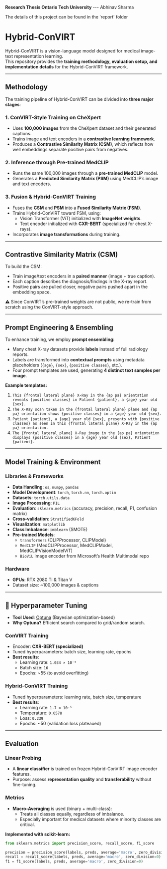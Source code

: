 **Research Thesis Ontario Tech University** --- Abhinav Sharma 

The details of this project can be found in the 'report' folder

# Hybrid-ConVIRT

Hybrid-ConVIRT is a vision-language model designed for medical image-text representation learning.  
This repository provides the **training methodology, evaluation setup, and implementation details** for the Hybrid-ConVIRT framework.

---

##  Methodology

The training pipeline of Hybrid-ConVIRT can be divided into **three major stages**:

### 1. ConVIRT-Style Training on CheXpert
- Uses **100,000 images** from the CheXpert dataset and their generated captions.
- Trains image and text encoders in a **contrastive learning framework**.
- Produces a **Contrastive Similarity Matrix (CSM)**, which reflects how well embeddings separate positive pairs from negatives.

### 2. Inference through Pre-trained MedCLIP
- Runs the same 100,000 images through a **pre-trained MedCLIP** model.
- Generates a **Predicted Similarity Matrix (PSM)** using MedCLIP’s image and text encoders.

### 3. Fusion & Hybrid-ConVIRT Training
- Fuses the **CSM** and **PSM** into a **Fused Similarity Matrix (FSM)**.
- Trains Hybrid-ConVIRT toward FSM, using:
  - Vision Transformer (ViT) initialized with **ImageNet weights**.
  - Text encoder initialized with **CXR-BERT** (specialized for chest X-rays).
- Incorporates **image transformations** during training.

---

##  Contrastive Similarity Matrix (CSM)

To build the CSM:
- Train image/text encoders in a **paired manner** (image + true caption).
- Each caption describes the diagnosis/findings in the X-ray report.
- Positive pairs are pulled closer, negative pairs pushed apart in the embedding space.

⚠️ Since ConVIRT’s pre-trained weights are not public, we re-train from scratch using the ConVIRT-style approach.

---

## Prompt Engineering & Ensembling

To enhance training, we employ **prompt ensembling**:
- Many chest X-ray datasets provide **labels** instead of full radiology reports.
- Labels are transformed into **contextual prompts** using metadata placeholders (`{age}`, `{sex}`, `{positive classes}`, etc.).
- Four prompt templates are used, generating **4 distinct text samples per image**.

**Example templates:**

1. `This {frontal lateral plane} X-Ray in the {ap pa} orientation reveals {positive classes} in Patient {patient}, a {age} year old {sex}.`
2. `The X-Ray scan taken in the {frontal lateral plane} plane and {ap pa} orientation shows {positive classes} in a {age} year old {sex}.`
3. `Patient {patient}, a {age} year old {sex}, presents with {positive classes} as seen in this {frontal lateral plane} X-Ray in the {ap pa} orientation.`
4. `The {frontal lateral plane} X-Ray image in the {ap pa} orientation displays {positive classes} in a {age} year old {sex}, Patient {patient}.`

---

##  Model Training & Environment

### Libraries & Frameworks
- **Data Handling**: `os`, `numpy`, `pandas`
- **Model Development**: `torch`, `torch.nn`, `torch.optim`
- **Datasets**: `torch.utils.data`
- **Image Processing**: `PIL`
- **Evaluation**: `sklearn.metrics` (accuracy, precision, recall, F1, confusion matrix)
- **Cross-validation**: `StratifiedKFold`
- **Visualization**: `matplotlib`
- **Class Imbalance**: `imblearn` (SMOTE)
- **Pre-trained Models**:
  - `transformers` (CLIPProcessor, CLIPModel)
  - `MedCLIP` (MedCLIPProcessor, MedCLIPModel, MedCLIPVisionModelViT)
  - `BioViL` image encoder from Microsoft’s Health Multimodal repo

### Hardware
- **GPUs**: RTX 2080 Ti & Titan V
- Dataset size: ~100,000 images & captions

---

## 🔧 Hyperparameter Tuning

- **Tool Used**: [Optuna](https://optuna.org/) (Bayesian optimization-based)
- **Why Optuna?** Efficient search compared to grid/random search.

### ConVIRT Training
- Encoder: **CXR-BERT (specialized)**
- Tuned hyperparameters: batch size, learning rate, epochs
- **Best results**:
  - Learning rate: `1.034 × 10⁻⁵`
  - Batch size: `16`
  - Epochs: ~55 (to avoid overfitting)

### Hybrid-ConVIRT Training
- Tuned hyperparameters: learning rate, batch size, temperature
- **Best results**:
  - Learning rate: `1.7 × 10⁻⁵`
  - Temperature: `0.0578`
  - Loss: `0.239`
  - Epochs: ~50 (validation loss plateaued)

---

## Evaluation

### Linear Probing
- A **linear classifier** is trained on frozen Hybrid-ConVIRT image encoder features.
- Purpose: assess **representation quality** and **transferability** without fine-tuning.

### Metrics
- **Macro-Averaging** is used (binary + multi-class):
  - Treats all classes equally, regardless of imbalance.
  - Especially important for medical datasets where minority classes are critical.

**Implemented with scikit-learn:**
```python
from sklearn.metrics import precision_score, recall_score, f1_score

precision = precision_score(labels, preds, average='macro', zero_division=0)
recall = recall_score(labels, preds, average='macro', zero_division=0)
f1 = f1_score(labels, preds, average='macro', zero_division=0)

